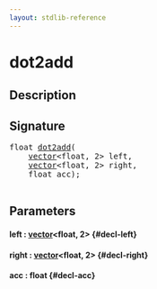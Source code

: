 ```yaml
---
layout: stdlib-reference
---
```


# dot2add

## Description





## Signature 

<pre>
float <a href="/stdlib-reference/global-decls/dot2add">dot2add</a>(
    <a href="/stdlib-reference/types/vector/index">vector</a>&lt;float, 2&gt; <span class='code_param'>left</span>,
    <a href="/stdlib-reference/types/vector/index">vector</a>&lt;float, 2&gt; <span class='code_param'>right</span>,
    float <span class='code_param'>acc</span>);

</pre>

## Parameters

#### left  : [vector](/stdlib-reference/types/vector/index)\<float, 2\> {#decl-left}
#### right  : [vector](/stdlib-reference/types/vector/index)\<float, 2\> {#decl-right}
#### acc  : float {#decl-acc}

